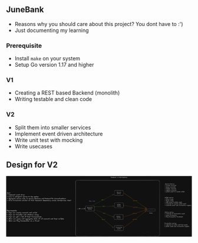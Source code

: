 ## JuneBank 
* Reasons why you should care about this project? You dont have to :')
* Just documenting my learning

### Prerequisite
- Install ```make``` on your system
- Setup Go version 1.17 and higher

### V1
* Creating a REST based Backend (monolith)
* Writing testable and clean code

### V2
* Split them into smaller services 
* Implement event driven architecture
* Write unit test with mocking
* Write usecases


## Design for V2 
![image info](./asset/JuneBank.png)



